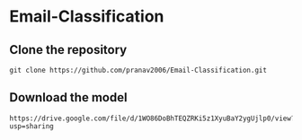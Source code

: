 # Email-Classification

## Clone the repository
```
git clone https://github.com/pranav2006/Email-Classification.git
```

## Download the model
```
https://drive.google.com/file/d/1WO86DoBhTEQZRKi5z1XyuBaY2ygUjlp0/view?usp=sharing
```

